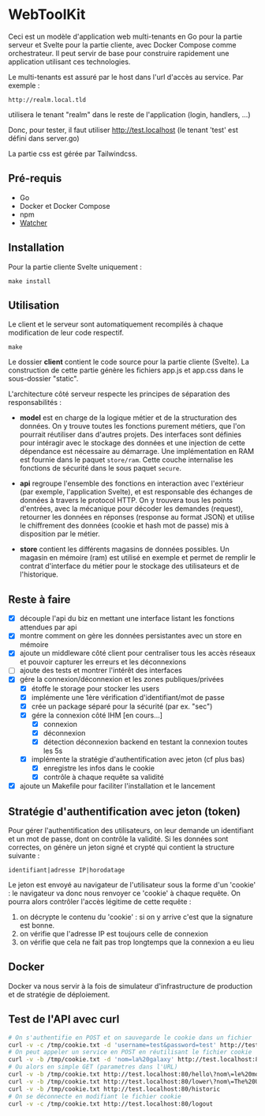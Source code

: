 # WebToolKit

Ceci est un modèle d'application web multi-tenants en Go pour la partie serveur et Svelte pour la partie cliente, avec Docker Compose comme orchestrateur. Il peut servir de base pour construire rapidement une application utilisant ces technologies.

Le multi-tenants est assuré par le host dans l'url d'accès au service. Par exemple :

`http://realm.local.tld`

utilisera le tenant "realm" dans le reste de l'application (login, handlers, ...)

Donc, pour tester, il faut utiliser http://test.localhost (le tenant 'test' est défini dans server.go)

La partie css est gérée par Tailwindcss.

## Pré-requis

- Go
- Docker et Docker Compose
- npm
- [Watcher](https://github.com/sipkg/watcher) 

## Installation

Pour la partie cliente Svelte uniquement :

```
make install
```

## Utilisation

Le client et le serveur sont automatiquement recompilés à chaque modification de leur code respectif.

```
make
```

Le dossier **client** contient le code source pour la partie cliente (Svelte). La construction de cette partie génère les fichiers app.js et app.css dans le sous-dossier "static".

L'architecture côté serveur respecte les principes de séparation des responsabilités :

- **model** est en charge de la logique métier et de la structuration des données. On y trouve toutes les fonctions purement métiers, que l'on pourrait réutiliser dans d'autres projets. 
Des interfaces sont définies pour intéragir avec le stockage des données et une injection de cette dépendance est nécessaire au démarrage. Une implémentation en RAM est fournie dans le paquet `store/ram`.
Cette couche internalise les fonctions de sécurité dans le sous paquet `secure`. 

- **api** regroupe l'ensemble des fonctions en interaction avec l'extérieur (par exemple, l'application Svelte), et est responsable des échanges de données à travers le protocol HTTP. On y trouvera tous les points d'entrées, avec la mécanique pour décoder les demandes (request), retourner les données en réponses (response au format JSON) et utilise le chiffrement des données (cookie et hash mot de passe) mis à disposition par le métier.

- **store** contient les différents magasins de données possibles. Un magasin en mémoire (ram) est utilisé en exemple et permet de remplir le contrat d'interface du métier pour le stockage des utilisateurs et de l'historique.

## Reste à faire 

- [x] découple l'api du biz en mettant une interface listant les fonctions attendues par api 
- [x] montre comment on gère les données persistantes avec un store en mémoire
- [x] ajoute un middleware côté client pour centraliser tous les accès réseaux et pouvoir capturer les erreurs et les déconnexions
- [ ] ajoute des tests et montrer l'intérêt des interfaces
- [x] gére la connexion/déconnexion et les zones publiques/privées
    - [x] étoffe le storage pour stocker les users
    - [x] implémente une 1ère vérification d'identifiant/mot de passe
    - [x] crée un package séparé pour la sécurité (par ex. "sec")
    - [x] gére la connexion côté IHM [en cours...]
        - [x] connexion
        - [x] déconnexion
        - [x] détection déconnexion backend en testant la connexion toutes les 5s
    - [x] implémente la stratégie d'authentification avec jeton (cf plus bas)
        - [x] enregistre les infos dans le cookie
        - [x] contrôle à chaque requête sa validité
- [x] ajoute un Makefile pour faciliter l'installation et le lancement

## Stratégie d'authentification avec jeton (token)

Pour gérer l'authentification des utilisateurs, on leur demande un identifiant et un mot de passe, dont on contrôle la validité. Si les données sont correctes, on génère un jeton signé et crypté qui contient la structure suivante :

```
identifiant|adresse IP|horodatage
```

Le jeton est envoyé au navigateur de l'utilisateur sous la forme d'un 'cookie' : le navigateur va donc nous renvoyer ce 'cookie' à chaque requête. On pourra alors contrôler l'accès légitime de cette requête :

1. on décrypte le contenu du 'cookie' : si on y arrive c'est que la signature est bonne.
2. on vérifie que l'adresse IP est toujours celle de connexion
3. on vérifie que cela ne fait pas trop longtemps que la connexion a eu lieu

## Docker

Docker va nous servir à la fois de simulateur d'infrastructure de production et de stratégie de déploiement. 

## Test de l'API avec curl

```sh
# On s'authentifie en POST et on sauvegarde le cookie dans un fichier
curl -v -c /tmp/cookie.txt -d 'username=test&password=test' http://test.localhost:80/login
# On peut appeler un service en POST en réutilisant le fichier cookie
curl -v -b /tmp/cookie.txt -d 'nom=la%20galaxy' http://test.localhost:80/upper
# Ou alors en simple GET (parametres dans l'URL)
curl -v -b /tmp/cookie.txt http://test.localhost:80/hello\?nom\=le%20monde
curl -v -b /tmp/cookie.txt http://test.localhost:80/lower\?nom\=The%20Universe
curl -v -b /tmp/cookie.txt http://test.localhost:80/historic
# On se déconnecte en modifiant le fichier cookie
curl -v -c /tmp/cookie.txt http://test.localhost:80/logout
```
